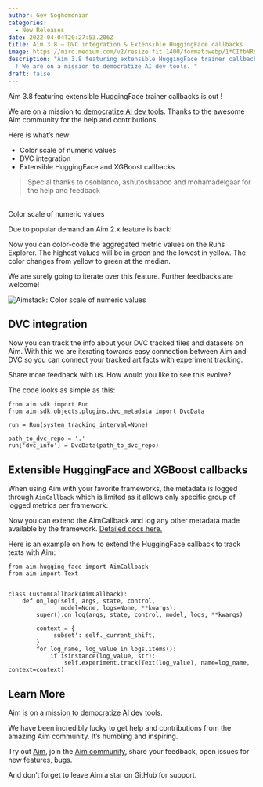 ```yaml
---
author: Gev Soghomonian
categories:
  - New Releases
date: 2022-04-04T20:27:53.206Z
title: Aim 3.8 — DVC integration & Extensible HuggingFace callbacks
image: https://miro.medium.com/v2/resize:fit:1400/format:webp/1*CIfbNRqB72W36j8gooKi4Q.png
description: "Aim 3.8 featuring extensible HuggingFace trainer callbacks is out
  ! We are on a mission to democratize AI dev tools. "
draft: false
---
```

Aim 3.8 featuring extensible HuggingFace trainer callbacks is out !

We are on a mission to[ democratize AI dev tools](https://aimstack.io/blog/tutorials/aim-from-zero-to-hero). Thanks to the awesome Aim community for the help and contributions.

Here is what’s new:

* Color scale of numeric values
* DVC integration
* Extensible HuggingFace and XGBoost callbacks

> Special thanks to osoblanco, ashutoshsaboo and mohamadelgaar for the help and feedback

\
Color scale of numeric values

Due to popular demand an Aim 2.x feature is back!

Now you can color-code the aggregated metric values on the Runs Explorer. The highest values will be in green and the lowest in yellow. The color changes from yellow to green at the median.

We are surely going to iterate over this feature. Further feedbacks are welcome!

![](https://miro.medium.com/v2/resize:fit:1400/format:webp/1*LOgBqVnIeq3fc_EduNAAfw.png "Aimstack: Color scale of numeric values")

## DVC integration

Now you can track the info about your DVC tracked files and datasets on Aim. With this we are iterating towards easy connection between Aim and DVC so you can connect your tracked artifacts with experiment tracking.

Share more feedback with us. How would you like to see this evolve?

The code looks as simple as this:

```
from aim.sdk import Run
from aim.sdk.objects.plugins.dvc_metadata import DvcData

run = Run(system_tracking_interval=None)

path_to_dvc_repo = '.'
run['dvc_info'] = DvcData(path_to_dvc_repo)
```

## Extensible HuggingFace and XGBoost callbacks

When using Aim with your favorite frameworks, the metadata is logged through `AimCallback` which is limited as it allows only specific group of logged metrics per framework.

Now you can extend the AimCallback and log any other metadata made available by the framework. [Detailed docs here.](https://aimstack.readthedocs.io/en/latest/using/integration_guides.html)

Here is an example on how to extend the HuggingFace callback to track texts with Aim:

```
from aim.hugging_face import AimCallback
from aim import Text


class CustomCallback(AimCallback):
    def on_log(self, args, state, control,
               model=None, logs=None, **kwargs):
        super().on_log(args, state, control, model, logs, **kwargs)

        context = {
            'subset': self._current_shift,
        }
        for log_name, log_value in logs.items():
            if isinstance(log_value, str):
                self.experiment.track(Text(log_value), name=log_name, context=context)
```

## Learn More

[Aim is on a mission to democratize AI dev tools.](https://aimstack.readthedocs.io/en/latest/overview.html)

We have been incredibly lucky to get help and contributions from the amazing Aim community. It’s humbling and inspiring.

Try out [Aim](https://github.com/aimhubio/aim), join the [Aim community](community.aimstack.io), share your feedback, open issues for new features, bugs.

And don’t forget to leave Aim a star on GitHub for support.